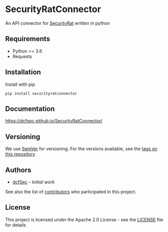 # SecurityRatConnector
An API connector for [SecurityRat](https://github.com/SecurityRAT/SecurityRAT) written in python

## Requirements
- Python >= 3.6
- Requests

## Installation
Install with pip

````
pip install securityratconnector
````

## Documentation
https://dcfsec.github.io/SecurityRatConnector/

## Versioning

We use [SemVer](http://semver.org/) for versioning. For the versions available, see the [tags on this repository](https://github.com/dcfSec/SecurityRatConnector/tags). 

## Authors

 * [dcfSec](https://github.com/dcfSec) - *Initial work*

See also the list of [contributors](https://github.com/dcfSec/SecurityRatConnector/contributors) who participated in this project.

## License

This project is licensed under the Apache 2.0 License - see the [LICENSE](LICENSE) file for details